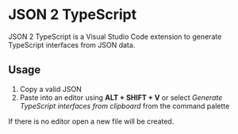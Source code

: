 # JSON 2 TypeScript

JSON 2 TypeScript is a Visual Studio Code extension to generate TypeScript interfaces from JSON data.

## Usage
1. Copy a valid JSON
2. Paste into an editor using **ALT + SHIFT + V** or select *Generate TypeScript interfaces from clipboard* from the command palette

If there is no editor open a new file will be created.
